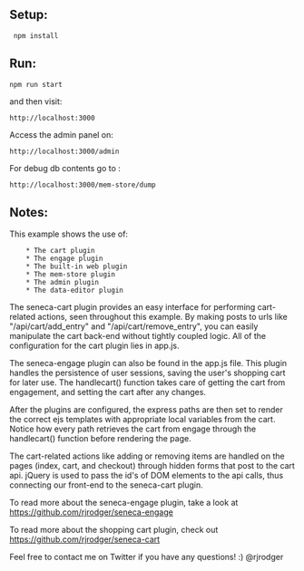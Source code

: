 
## Setup:
```
 npm install
```

## Run:
```
npm run start
```

and then visit:
```
http://localhost:3000
```

Access the admin panel on:
```
http://localhost:3000/admin
```
For debug db contents go to :
```
http://localhost:3000/mem-store/dump 
```

## Notes:

This example shows the use of:

		* The cart plugin
		* The engage plugin
		* The built-in web plugin
		* The mem-store plugin
		* The admin plugin
		* The data-editor plugin

The seneca-cart plugin provides an easy interface for performing cart-
related actions, seen throughout this example. By making posts to urls 
like "/api/cart/add_entry" and "/api/cart/remove_entry", you can easily 
manipulate the cart back-end without tightly coupled logic. All of the 
configuration for the cart plugin lies in app.js.

The seneca-engage plugin can also be found in the app.js file. This plugin
handles the persistence of user sessions, saving the user's shopping cart
for later use. The handlecart() function takes care of getting the cart from
engagement, and setting the cart after any changes. 

After the plugins are configured, the express paths are then set to render 
the correct ejs templates with appropriate local variables from the cart.
Notice how every path retrieves the cart from engage through the handlecart()
function before rendering the page.

The cart-related actions like adding or removing items are handled on the 
pages (index, cart, and checkout) through hidden forms that post to the cart 
api. jQuery is used to pass the id's of DOM elements to the api calls, thus
connecting our front-end to the seneca-cart plugin.


To read more about the seneca-engage plugin, take a look at 
https://github.com/rjrodger/seneca-engage

To read more about the shopping cart plugin, check out
https://github.com/rjrodger/seneca-cart

Feel free to contact me on Twitter if you have any questions! :) @rjrodger




